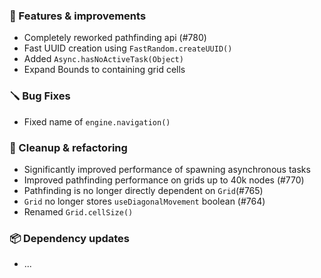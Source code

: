 ### 🚀 Features & improvements

- Completely reworked pathfinding api (#780)
- Fast UUID creation using `FastRandom.createUUID()`
- Added `Async.hasNoActiveTask(Object)`
- Expand Bounds to containing grid cells

### 🪛 Bug Fixes

- Fixed name of `engine.navigation()`

### 🧽 Cleanup & refactoring

- Significantly improved performance of spawning asynchronous tasks
- Improved pathfinding performance on grids up to 40k nodes (#770)
- Pathfinding is no longer directly dependent on `Grid`(#765)
- `Grid` no longer stores `useDiagonalMovement` boolean (#764)
- Renamed `Grid.cellSize()`

### 📦 Dependency updates

- ...